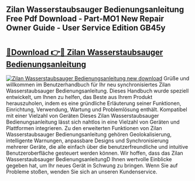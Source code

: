 ## Zilan Wasserstaubsauger Bedienungsanleitung Free Pdf Download - Part-MO1 New Repair Owner Guide - User Service Edition GB45y

# <h2><a href="http://df5xoy.blite.top/?on=Zilan+Wasserstaubsauger+Bedienungsanleitung">🔗Download 👉🔴 Zilan Wasserstaubsauger Bedienungsanleitung</a></h2>

[![Zilan Wasserstaubsauger Bedienungsanleitung new download](https://i.imgur.com/lujVjoI.png)](http://df5xoy.blite.top/?on=Zilan+Wasserstaubsauger+Bedienungsanleitung)
Grüße und willkommen im Benutzerhandbuch für Ihr neu synchronisiertes Zilan Wasserstaubsauger Bedienungsanleitung. Dieses Handbuch wurde speziell entwickelt, um Ihnen zu helfen, das Beste aus Ihrem Produkt herauszuholen, indem es eine gründliche Erläuterung seiner Funktionen, Einrichtung, Verwendung, Wartung und Problemlösung enthält. Kompatibel mit einer Vielzahl von Geräten Dieses Zilan Wasserstaubsauger Bedienungsanleitung lässt sich nahtlos in eine Vielzahl von Geräten und Plattformen integrieren. Zu den erweiterten Funktionen von Zilan Wasserstaubsauger Bedienungsanleitung gehören Geolokalisierung, intelligente Warnungen, anpassbare Designs und Synchronisierung mehrerer Geräte, die alle einfach über die benutzerfreundliche und intuitive Benutzeroberfläche gesteuert werden können. Wir hoffen, dass das Zilan Wasserstaubsauger BedienungsanleitungD Ihnen wertvolle Einblicke gegeben hat, um Ihr neues Gerät in Schwung zu bringen. Wenn Sie auf Probleme stoßen, wenden Sie sich an unseren Kundenservice.
